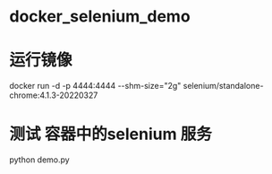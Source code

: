 # docker_selenium_demo
# 运行镜像
docker run -d -p 4444:4444 --shm-size="2g" selenium/standalone-chrome:4.1.3-20220327
# 测试 容器中的selenium 服务
python demo.py
#